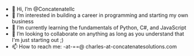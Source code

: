 - 👋 Hi, I’m @Concatenatellc
- 👀 I’m interested in building a career in programming and starting my own business 
- 🌱 I’m currently learning the fundamentals of Python, C#, and JavaScript
- 💞️ I’m looking to collaborate on anything as long as you understand that I'm just starting out ;)
- 📫 How to reach me: -at-==@  charles-at-concatenatesolutions.com

<!---
Concatenatellc/Concatenatellc is a ✨ special ✨ repository because its `README.md` (this file) appears on your GitHub profile.
You can click the Preview link to take a look at your changes.
--->
